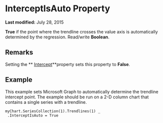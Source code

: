 
# InterceptIsAuto Property

 **Last modified:** July 28, 2015

 **True** if the point where the trendline crosses the value axis is automatically determined by the regression. Read/write **Boolean**.

## Remarks

Setting the  ** [Intercept](9c7c4193-8f9d-0f33-74c7-055a9124320e.md)**property sets this property to  **False**.


## Example

This example sets Microsoft Graph to automatically determine the trendline intercept point. The example should be run on a 2-D column chart that contains a single series with a trendline.


```
myChart.SeriesCollection(1).Trendlines(1) _ 
 .InterceptIsAuto = True
```

